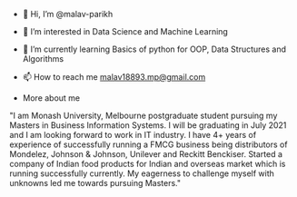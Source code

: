 - 👋 Hi, I’m @malav-parikh
- 👀 I’m interested in Data Science and Machine Learning
- 🌱 I’m currently learning Basics of python for OOP, Data Structures and Algorithms
- 📫 How to reach me malav18893.mp@gmail.com

- More about me

"I am Monash University, Melbourne postgraduate student pursuing my Masters in Business Information Systems.
I will be graduating in July 2021 and I am looking forward to work in IT industry.
I have 4+ years of experience of successfully running a FMCG business being distributors of Mondelez, Johnson & Johnson, Unilever and Reckitt Benckiser.
Started a company of Indian food products for Indian and overseas market which is running successfully currently.
My eagerness to challenge myself with unknowns led me towards pursuing Masters."
